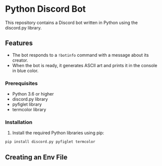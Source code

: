 # Python Discord Bot

This repository contains a Discord bot written in Python using the discord.py library.

## Features

- The bot responds to a `!botinfo` command with a message about its creator.
- When the bot is ready, it generates ASCII art and prints it in the console in blue color.

### Prerequisites

- Python 3.6 or higher
- discord.py library
- pyfiglet library
- termcolor library

### Installation
1. Install the required Python libraries using pip:
```bash
pip install discord.py pyfiglet termcolor
```

## Creating an Env File 

